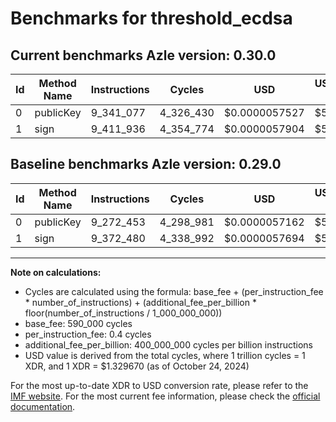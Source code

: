 # Benchmarks for threshold_ecdsa

## Current benchmarks Azle version: 0.30.0

| Id  | Method Name | Instructions | Cycles    | USD           | USD/Million Calls | Change                           |
| --- | ----------- | ------------ | --------- | ------------- | ----------------- | -------------------------------- |
| 0   | publicKey   | 9_341_077    | 4_326_430 | $0.0000057527 | $5.75             | <font color="red">+68_624</font> |
| 1   | sign        | 9_411_936    | 4_354_774 | $0.0000057904 | $5.79             | <font color="red">+39_456</font> |

## Baseline benchmarks Azle version: 0.29.0

| Id  | Method Name | Instructions | Cycles    | USD           | USD/Million Calls |
| --- | ----------- | ------------ | --------- | ------------- | ----------------- |
| 0   | publicKey   | 9_272_453    | 4_298_981 | $0.0000057162 | $5.71             |
| 1   | sign        | 9_372_480    | 4_338_992 | $0.0000057694 | $5.76             |

---

**Note on calculations:**

- Cycles are calculated using the formula: base_fee + (per_instruction_fee \* number_of_instructions) + (additional_fee_per_billion \* floor(number_of_instructions / 1_000_000_000))
- base_fee: 590_000 cycles
- per_instruction_fee: 0.4 cycles
- additional_fee_per_billion: 400_000_000 cycles per billion instructions
- USD value is derived from the total cycles, where 1 trillion cycles = 1 XDR, and 1 XDR = $1.329670 (as of October 24, 2024)

For the most up-to-date XDR to USD conversion rate, please refer to the [IMF website](https://www.imf.org/external/np/fin/data/rms_sdrv.aspx).
For the most current fee information, please check the [official documentation](https://internetcomputer.org/docs/current/developer-docs/gas-cost#execution).
